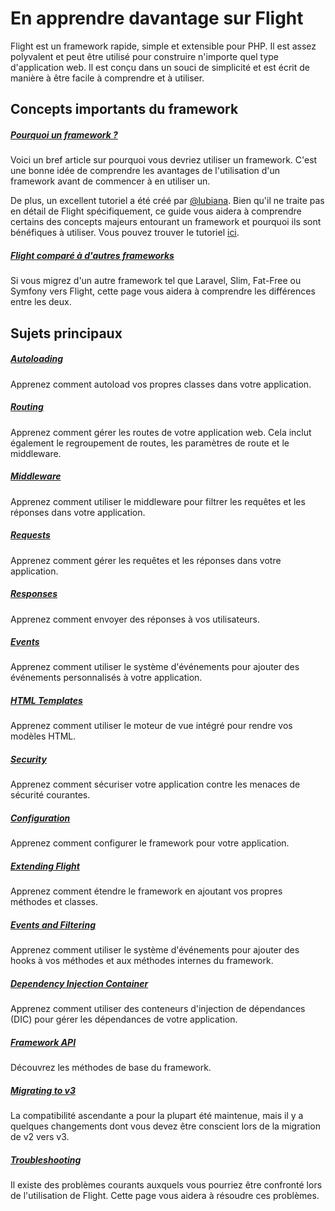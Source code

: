 # En apprendre davantage sur Flight

Flight est un framework rapide, simple et extensible pour PHP. Il est assez polyvalent et peut être utilisé pour construire n'importe quel type d'application web. 
Il est conçu dans un souci de simplicité et est écrit de manière à être facile à comprendre et à utiliser.

## Concepts importants du framework

##### [Pourquoi un framework ?](/learn/why-frameworks)

Voici un bref article sur pourquoi vous devriez utiliser un framework. C'est une bonne idée de comprendre les avantages de l'utilisation d'un framework avant de commencer à en utiliser un.

De plus, un excellent tutoriel a été créé par [@lubiana](https://git.php.fail/lubiana). Bien qu'il ne traite pas en détail de Flight spécifiquement, 
ce guide vous aidera à comprendre certains des concepts majeurs entourant un framework et pourquoi ils sont bénéfiques à utiliser. 
Vous pouvez trouver le tutoriel [ici](https://git.php.fail/lubiana/no-framework-tutorial/src/branch/master/README.md).

##### [Flight comparé à d'autres frameworks](/learn/flight-vs-another-framework)
Si vous migrez d'un autre framework tel que Laravel, Slim, Fat-Free ou Symfony vers Flight, cette page vous aidera à comprendre les différences entre les deux.

## Sujets principaux

##### [Autoloading](/learn/autoloading)

Apprenez comment autoload vos propres classes dans votre application.

##### [Routing](/learn/routing)

Apprenez comment gérer les routes de votre application web. Cela inclut également le regroupement de routes, les paramètres de route et le middleware.

##### [Middleware](/learn/middleware)

Apprenez comment utiliser le middleware pour filtrer les requêtes et les réponses dans votre application.

##### [Requests](/learn/requests)

Apprenez comment gérer les requêtes et les réponses dans votre application.

##### [Responses](/learn/responses)

Apprenez comment envoyer des réponses à vos utilisateurs.

##### [Events](/learn/events)

Apprenez comment utiliser le système d'événements pour ajouter des événements personnalisés à votre application.

##### [HTML Templates](/learn/templates)

Apprenez comment utiliser le moteur de vue intégré pour rendre vos modèles HTML.

##### [Security](/learn/security)

Apprenez comment sécuriser votre application contre les menaces de sécurité courantes.

##### [Configuration](/learn/configuration)

Apprenez comment configurer le framework pour votre application.

##### [Extending Flight](/learn/extending)

Apprenez comment étendre le framework en ajoutant vos propres méthodes et classes.

##### [Events and Filtering](/learn/filtering)

Apprenez comment utiliser le système d'événements pour ajouter des hooks à vos méthodes et aux méthodes internes du framework.

##### [Dependency Injection Container](/learn/dependency-injection-container)

Apprenez comment utiliser des conteneurs d'injection de dépendances (DIC) pour gérer les dépendances de votre application.

##### [Framework API](/learn/api)

Découvrez les méthodes de base du framework.

##### [Migrating to v3](/learn/migrating-to-v3)
La compatibilité ascendante a pour la plupart été maintenue, mais il y a quelques changements dont vous devez être conscient lors de la migration de v2 vers v3.

##### [Troubleshooting](/learn/troubleshooting)
Il existe des problèmes courants auxquels vous pourriez être confronté lors de l'utilisation de Flight. Cette page vous aidera à résoudre ces problèmes.